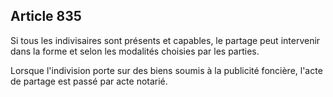 Article 835
----
Si tous les indivisaires sont présents et capables, le partage peut intervenir
dans la forme et selon les modalités choisies par les parties.

Lorsque l'indivision porte sur des biens soumis à la publicité foncière, l'acte
de partage est passé par acte notarié.
